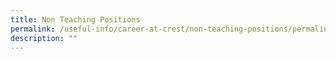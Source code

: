 ```yaml
---
title: Non Teaching Positions
permalink: /useful-info/career-at-crest/non-teaching-positions/permalink/
description: ""
---
```


